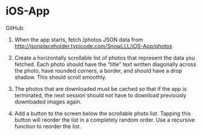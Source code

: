 # iOS-App

GitHub: 

1. When the app starts, fetch /photos JSON data from http://jsonplaceholder.typicode.com/SnowLLL/iOS-App/photos

2. Create a horizontally scrollable list of photos that represent the data you fetched. Each photo should have the “title” text written diagonally across the photo, have rounded corners, a border, and should have a drop shadow.  This should scroll smoothly.

3. The photos that are downloaded must be cached so that if the app is terminated, the next session should not have to download previously downloaded images again.

4. Add a button to the screen below the scrollable photo list. Tapping this button will reorder the list in a completely random order. Use a recursive function to reorder the list.
